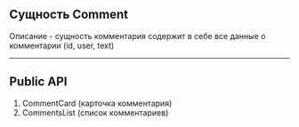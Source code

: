## Сущность Comment

Описание - сущность комментария содержит в себе все данные о комментарии (id, user, text) 

---

## Public API

1)  CommentCard (карточка комментария)
2)  CommentsList (список комментариев)